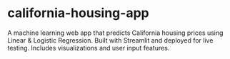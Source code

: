 # california-housing-app
A machine learning web app that predicts California housing prices using Linear &amp; Logistic Regression. Built with Streamlit and deployed for live testing. Includes visualizations and user input features.
